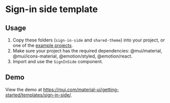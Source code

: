 # Sign-in side template

## Usage

<!-- #repo-reference -->

1. Copy these folders (`sign-in-side` and `shared-theme`) into your project, or one of the [example projects](https://github.com/mui/material-ui/tree/master/examples).
2. Make sure your project has the required dependencies: @mui/material, @mui/icons-material, @emotion/styled, @emotion/react.
3. Import and use the `SignInSide` component.

## Demo

<!-- #host-reference -->

View the demo at https://mui.com/material-ui/getting-started/templates/sign-in-side/.
